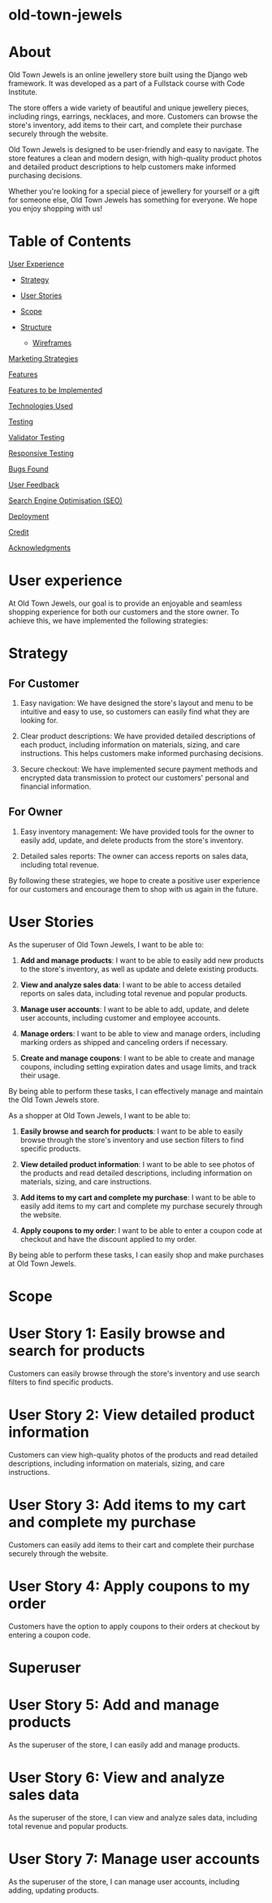 # old-town-jewels
# About
Old Town Jewels is an online jewellery store built using the Django web framework. It was developed as a part of a Fullstack course with Code Institute.

The store offers a wide variety of beautiful and unique jewellery pieces, including rings, earrings, necklaces, and more. Customers can browse the store's inventory, add items to their cart, and complete their purchase securely through the website.

Old Town Jewels is designed to be user-friendly and easy to navigate. The store features a clean and modern design, with high-quality product photos and detailed product descriptions to help customers make informed purchasing decisions.

Whether you're looking for a special piece of jewellery for yourself or a gift for someone else, Old Town Jewels has something for everyone. We hope you enjoy shopping with us!

# Table of Contents

[User Experience](#user-experience)

- [Strategy](#strategy)

- [User Stories](#user-stories)

- [Scope](#scope)

- [Structure](#structure)
    - [Wireframes](#wireframes)

[Marketing Strategies](#marketing-strategies)

[Features](#features)

[Features to be Implemented](#features-to-be-implemented)

[Technologies Used](#technologies-used)

[Testing](#testing)

[Validator Testing](#validator-testing)

[Responsive Testing](#responsive-testing)

[Bugs Found](#bugs-found)

[User Feedback](#user-feedback)

[Search Engine Optimisation (SEO)](#search-engine-optimisation-seo)

[Deployment](#deployment)

[Credit](#credit)

[Acknowledgments](#Acknowledgments)


# User experience

At Old Town Jewels, our goal is to provide an enjoyable and seamless shopping experience for both our customers and the store owner. To achieve this, we have implemented the following strategies:

# Strategy
## For Customer
1. Easy navigation: We have designed the store's layout and menu to be intuitive and easy to use, so customers can easily find  what they are looking for.

2. Clear product descriptions: We have provided detailed descriptions of each product, including information on materials, sizing, and care instructions. This helps customers make informed purchasing decisions.

3. Secure checkout: We have implemented secure payment methods and encrypted data transmission to protect our customers' personal and financial information.

## For Owner 
1. Easy inventory management: We have provided tools for the owner to easily add, update, and delete products from the store's inventory.

2. Detailed sales reports: The owner can access reports on sales data, including total revenue.

By following these strategies, we hope to create a positive user experience for our customers and encourage them to shop with us again in the future.

# User Stories
As the superuser of Old Town Jewels, I want to be able to:

1. **Add and manage products**: I want to be able to easily add new products to the store's inventory, as well as update and delete existing products.

2. **View and analyze sales data**: I want to be able to access detailed reports on sales data, including total revenue and popular products.

3. **Manage user accounts**: I want to be able to add, update, and delete user accounts, including customer and employee accounts.

4. **Manage orders**: I want to be able to view and manage orders, including marking orders as shipped and canceling orders if necessary.

5. **Create and manage coupons**: I want to be able to create and manage coupons, including setting expiration dates and usage limits, and track their usage.

By being able to perform these tasks, I can effectively manage and maintain the Old Town Jewels store.

As a shopper at Old Town Jewels, I want to be able to:

1. **Easily browse and search for products**: I want to be able to easily browse through the store's inventory and use section filters to find specific products.

2. **View detailed product information**: I want to be able to see photos of the products and read detailed descriptions, including information on materials, sizing, and care instructions.

3. **Add items to my cart and complete my purchase**: I want to be able to easily add items to my cart and complete my purchase securely through the website.

4. **Apply coupons to my order**: I want to be able to enter a coupon code at checkout and have the discount applied to my order.

By being able to perform these tasks, I can easily shop and make purchases at Old Town Jewels.

# Scope

# User Story 1: Easily browse and search for products
Customers can easily browse through the store's inventory and use search filters to find specific products.

# User Story 2: View detailed product information
Customers can view high-quality photos of the products and read detailed descriptions, including information on materials, sizing, and care instructions.

# User Story 3: Add items to my cart and complete my purchase
Customers can easily add items to their cart and complete their purchase securely through the website.

# User Story 4: Apply coupons to my order
Customers have the option to apply coupons to their orders at checkout by entering a coupon code.

# Superuser

# User Story 5: Add and manage products
As the superuser of the store, I can easily add and manage products.

# User Story 6: View and analyze sales data
As the superuser of the store, I can view and analyze sales data, including total revenue and popular products.

# User Story 7: Manage user accounts
As the superuser of the store, I can manage user accounts, including adding, updating products. 














